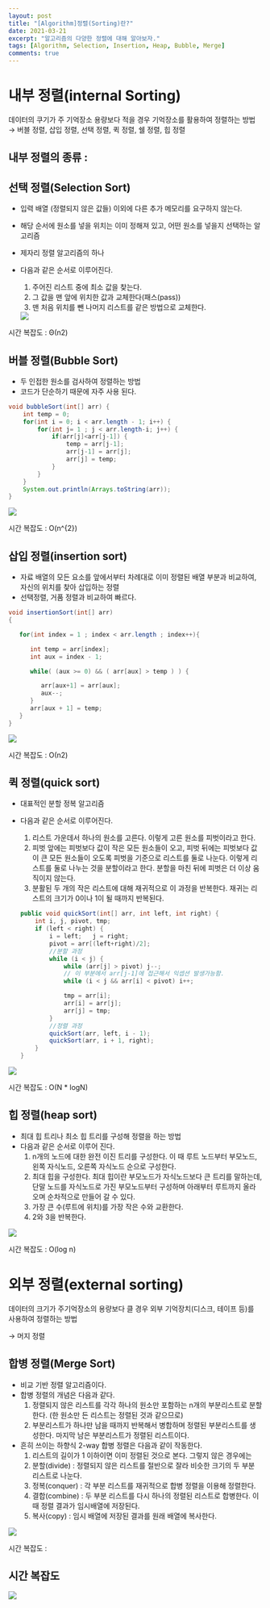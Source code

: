 ```yaml
---
layout: post
title: "[Algorithm]정렬(Sorting)란?"
date: 2021-03-21
excerpt: "알고리즘의 다양한 정렬에 대해 알아보자."
tags: [Algorithm, Selection, Insertion, Heap, Bubble, Merge]
comments: true
---
```


# 내부 정렬(internal Sorting)

데이터의 쿠기가 주 기억장소 용량보다 적을 경우 기억장소를 활용하여 정렬하는 방법
→ 버블 정렬, 삽입 정렬, 선택 정렬, 퀵 정렬, 쉘 정렬, 힙 정렬

## 내부 정렬의 종류 :
## 선택 정렬(Selection Sort)

- 입력 배열 (정렬되지 않은 값들) 이외에 다른 추가 메모리를 요구하지 않는다.
- 해당 순서에 원소를 넣을 위치는 이미 정해져 있고, 어떤 원소를 넣을지 선택하는 알고리즘
- 제자리 정렬 알고리즘의 하나
- 다음과 같은 순서로 이루어진다.
    1. 주어진 리스트 중에 최소 값을 찾는다. 
    2. 그 값을 맨 앞에 위치한 값과 교체한다(패스(pass))
    3. 맨 처음 위치를 뺀 나머지 리스트를 같은 방법으로 교체한다. 

    <img src="https://eunmik.github.io/bonita.blog/assets/img/210321-selection.gif">

시간 복잡도 : Θ(n2)

## 버블 정렬(Bubble Sort)

- 두 인접한 원소를 검사하여 정렬하는 방법
- 코드가 단순하기 때문에 자주 사용 된다.

```java
void bubbleSort(int[] arr) {
    int temp = 0;
	for(int i = 0; i < arr.length - 1; i++) {
		for(int j= 1 ; j < arr.length-i; j++) {
			if(arr[j]<arr[j-1]) {
				temp = arr[j-1];
				arr[j-1] = arr[j];
				arr[j] = temp;
			}
		}
	}
	System.out.println(Arrays.toString(arr));
}
```

<img src="https://eunmik.github.io/bonita.blog/assets/img/210321-bubble.gif">

시간 복잡도 : O(n^{2})

## 삽입 정렬(insertion sort)

- 자료 배열의 모든 요소를 앞에서부터 차례대로 이미 정렬된 배열 부분과 비교하여, 자신의 위치를 찾아 삽입하는 정렬
- 선택정렬, 거품 정렬과 비교하여 빠르다.

```java
void insertionSort(int[] arr)
{

   for(int index = 1 ; index < arr.length ; index++){

      int temp = arr[index];
      int aux = index - 1;

      while( (aux >= 0) && ( arr[aux] > temp ) ) {

         arr[aux+1] = arr[aux];
         aux--;
      }
      arr[aux + 1] = temp;
   }
}
```

<img src="https://eunmik.github.io/bonita.blog/assets/img/210321-insertion.gif">

시간 복잡도 : О(n2)

## 퀵 정렬(quick sort)

- 대표적인 분할 정복 알고리즘
- 다음과 같은 순서로 이루어진다.
    1. 리스트 가운데서 하나의 원소를 고른다. 이렇게 고른 원소를 피벗이라고 한다. 
    2. 피벗 앞에는 피벗보다 값이 작은 모든 원소들이 오고, 피벗 뒤에는 피벗보다 값이 큰 모든 원소들이 오도록 피벗을 기준으로 리스트를 둘로 나눈다. 이렇게 리스트를 둘로 나누는 것을 분할이라고 한다. 분할을 마친 뒤에 피벗은 더 이상 움직이지 않는다. 
    3. 분활된 두 개의 작은 리스트에 대해 재귀적으로 이 과정을 반복한다. 재귀는 리스트의 크기가 0이나 1이 될 때까지 반복된다. 

    ```java
    public void quickSort(int[] arr, int left, int right) {
        int i, j, pivot, tmp;
        if (left < right) {
            i = left;   j = right;
            pivot = arr[(left+right)/2];
            //분할 과정
            while (i < j) {
                while (arr[j] > pivot) j--;
                // 이 부분에서 arr[j-1]에 접근해서 익셉션 발생가능함.
                while (i < j && arr[i] < pivot) i++;

                tmp = arr[i];
                arr[i] = arr[j];
                arr[j] = tmp;
            }
            //정렬 과정
            quickSort(arr, left, i - 1);
            quickSort(arr, i + 1, right);
        }
    }
    ```

<img src="https://eunmik.github.io/bonita.blog/assets/img/210321-quick.gif">

시간 복잡도 : O(N * logN) 

## 힙 정렬(heap sort)

- 최대 힙 트리나 최소 힙 트리를 구성해 정렬을 하는 방법
- 다음과 같은 순서로 이루어 진다.
    1. n개의 노드에 대한 완전 이진 트리를 구성한다. 이 때 루트 노드부터 부모노드, 왼쪽 자식노드, 오른쪽 자식노드 순으로 구성한다. 
    2. 최대 힙을 구성한다. 최대 힙이란 부모노드가 자식노드보다 큰 트리를 말하는데, 단말 노드를 자식노드로 가진 부모노드부터 구성하며 아래부터 루트까지 올라오며 순차적으로 만들어 갈 수 있다. 
    3. 가장 큰 수(루트에 위치)를 가장 작은 수와 교환한다.
    4. 2와 3을 반복한다. 

<img src="https://eunmik.github.io/bonita.blog/assets/img/210321-heap.gif">

시간 복잡도 : O(log n)

# 외부 정렬(external sorting)

데이터의 크기가 주기억장소의 용량보다 클 경우 외부 기억장치(디스크, 테이프 등)를 사용하여 정렬하는 방법 

→ 머지 정렬

## 합병 정렬(Merge Sort)

- 비교 기반 정렬 알고리즘이다.
- 합병 정렬의 개념은 다음과 같다.
    1. 정렬되지 않은 리스트를 각각 하나의 원소만 포함하는 n개의 부분리스트로 분할한다. (한 원소만 든 리스트는 정렬된 것과 같으므로)
    2. 부분리스트가 하나만 남을 때까지 반복해서 병합하며 정렬된 부분리스트를 생성한다. 마지막 남은 부분리스트가 정렬된 리스트이다.
- 흔히 쓰이는 하향식 2-way 합병 정렬은 다음과 같이 작동한다.
    1. 리스트의 길이가 1 이하이면 이미 정렬된 것으로 본다. 그렇지 않은 경우에는
    2. 분할(divide) : 정렬되지 않은 리스트를 절반으로 잘라 비슷한 크기의 두 부분 리스트로 나눈다.
    3. 정복(conquer) : 각 부분 리스트를 재귀적으로 합병 정렬을 이용해 정렬한다.
    4. 결합(combine) : 두 부분 리스트를 다시 하나의 정렬된 리스트로 합병한다. 이때 정렬 결과가 임시배열에 저장된다.
    5. 복사(copy) : 임시 배열에 저장된 결과를 원래 배열에 복사한다.

<img src="https://eunmik.github.io/bonita.blog/assets/img/210321-merge.gif">

시간 복잡도 : 

## 시간 복잡도

<img src="https://eunmik.github.io/bonita.blog/assets/img/210321-complexity.png">